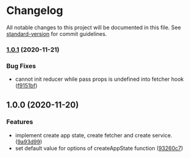 # Changelog

All notable changes to this project will be documented in this file. See [standard-version](https://github.com/conventional-changelog/standard-version) for commit guidelines.

### [1.0.1](https://github.com/quinhatpy/redux-fetcher-compose/compare/v1.0.0...v1.0.1) (2020-11-21)


### Bug Fixes

* cannot init reducer while pass props is undefined into fetcher hook ([f9151bf](https://github.com/quinhatpy/redux-fetcher-compose/commit/f9151bf3e0e68edb582617b1c377986328e97065))

## 1.0.0 (2020-11-20)


### Features

* implement create app state, create fetcher and create service. ([9a93d99](https://github.com/quinhatpy/redux-fetcher-compose/commit/9a93d999df5bc5bff3383e2bb6d81b487b9222cf))
* set default value for options of createAppState function ([93260c7](https://github.com/quinhatpy/redux-fetcher-compose/commit/93260c7bb55b19ab0d8892bb31265935c7becf07))
